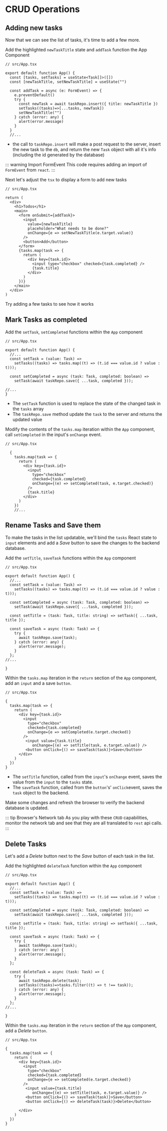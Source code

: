 # CRUD Operations

## Adding new tasks

Now that we can see the list of tasks, it's time to add a few more.

Add the highlighted `newTaskTitle` state and `addTask` function the App Component

```ts{5-16}
// src/App.tsx

export default function App() {
  const [tasks, setTasks] = useState<Task[]>([])
  const [newTaskTitle, setNewTaskTitle] = useState("")

  const addTask = async (e: FormEvent) => {
    e.preventDefault()
    try {
      const newTask = await taskRepo.insert({ title: newTaskTitle })
      setTasks((tasks)=>[...tasks, newTask])
      setNewTaskTitle("")
    } catch (error: any) {
      alert(error.message)
    }
  }
  //...
```

- the call to `taskRepo.insert` will make a post request to the server, insert the new task to the `db`, and return the new `Task` object with all it's info (including the id generated by the database)

::: warning Import FormEvent
This code requires adding an import of `FormEvent` from `react`.
:::

Next let's adjust the `tsx` to display a form to add new tasks

```tsx{7-14}
// src/App.tsx

return (
  <div>
    <h1>Todos</h1>
    <main>
      <form onSubmit={addTask}>
        <input
          value={newTaskTitle}
          placeholder="What needs to be done?"
          onChange={e => setNewTaskTitle(e.target.value)}
        />
        <button>Add</button>
      </form>
      {tasks.map(task => {
        return (
          <div key={task.id}>
            <input type="checkbox" checked={task.completed} />
            {task.title}
          </div>
        )
      })}
    </main>
  </div>
)
```

Try adding a few tasks to see how it works

## Mark Tasks as completed

Add the `setTask`, `setCompleted` functions within the `App` component

```tsx{5-6,8-9,16}
// src/App.tsx

export default function App() {
  //...
  const setTask = (value: Task) =>
    setTasks((tasks) => tasks.map((t) => (t.id === value.id ? value : t)));

  const setCompleted = async (task: Task, completed: boolean) =>
    setTask(await taskRepo.save({ ...task, completed }));

//...
}
```
- The `setTask` function is used to replace the state of the changed task in the `tasks` array
- The `taskRepo.save` method update the `task` to the server and returns the updated value

Modify the contents of the `tasks.map` iteration within the `App` component, call `setCompleted` in the input's `onChange` event.

```tsx{10}
// src/App.tsx

  {
    tasks.map(task => {
      return (
        <div key={task.id}>
          <input
            type="checkbox"
            checked={task.completed}
            onChange={(e) => setCompleted(task, e.target.checked)}
          />
          {task.title}
        </div>
      )
    })
    //...
```

## Rename Tasks and Save them

To make the tasks in the list updatable, we'll bind the `tasks` React state to `input` elements and add a _Save_ button to save the changes to the backend database.

Add the `setTitle`, `saveTask` functions within the `App` component

```tsx{11,13-19}
// src/App.tsx

export default function App() {
  //...
  const setTask = (value: Task) =>
    setTasks((tasks) => tasks.map((t) => (t.id === value.id ? value : t)));

  const setCompleted = async (task: Task, completed: boolean) =>
    setTask(await taskRepo.save({ ...task, completed }));

  const setTitle = (task: Task, title: string) => setTask({ ...task, title });

  const saveTask = async (task: Task) => {
    try {
      await taskRepo.save(task);
    } catch (error: any) {
      alert(error.message);
    }
  };
//...

}
```
Within the `tasks.map` iteration in the `return` section of the `App` component, add an `input` and a save `button`.

```tsx{12-14}
// src/App.tsx

{
  tasks.map(task => {
    return (
      <div key={task.id}>
        <input
          type="checkbox"
          checked={task.completed}
          onChange={e => setCompleted(e.target.checked)}
        />
         <input value={task.title} 
            onChange={(e) => setTitle(task, e.target.value)} />
         <button onClick={() => saveTask(task)}>Save</button>
      </div>
    )
  })
}
```

- The `setTitle` function, called from the `input`'s `onChange` event, saves the value from the `input` to the `tasks` state.
- The `saveTask` function, called from the `button`'s' `onClick`event, saves the `task` object to the backend.

Make some changes and refresh the browser to verify the backend database is updated.

::: tip Browser's Network tab
As you play with these `CRUD` capabilities, monitor the network tab and see that they are all translated to `rest` api calls.
:::

## Delete Tasks

Let's add a _Delete_ button next to the _Save_ button of each task in the list.

Add the highlighted `deleteTask` function within the `App` component

```tsx{21-28}
// src/App.tsx

export default function App() {
  //...
  const setTask = (value: Task) =>
    setTasks((tasks) => tasks.map((t) => (t.id === value.id ? value : t)));

  const setCompleted = async (task: Task, completed: boolean) =>
    setTask(await taskRepo.save({ ...task, completed }));

  const setTitle = (task: Task, title: string) => setTask({ ...task, title });

  const saveTask = async (task: Task) => {
    try {
      await taskRepo.save(task);
    } catch (error: any) {
      alert(error.message);
    }
  };

  const deleteTask = async (task: Task) => {
    try {
      await taskRepo.delete(task);
      setTasks((tasks)=>tasks.filter((t) => t !== task));
    } catch (error: any) {
      alert(error.message);
    }
  };
//...

}
```
Within the `tasks.map` iteration in the `return` section of the `App` component, add a _Delete_ `button`.

```tsx{15}
// src/App.tsx

{
  tasks.map(task => {
    return (
      <div key={task.id}>
        <input
          type="checkbox"
          checked={task.completed}
          onChange={e => setCompleted(e.target.checked)}
        />
         <input value={task.title} 
            onChange={(e) => setTitle(task, e.target.value)} />
         <button onClick={() => saveTask(task)}>Save</button>
         <button onClick={() => deleteTask(task)}>Delete</button>

      </div>
    )
  })
}
```
